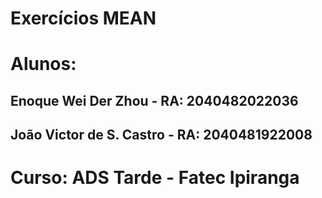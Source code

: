 # Exercícios MEAN

# Alunos:
## Enoque Wei Der Zhou - RA: 2040482022036
## João Victor de S. Castro - RA: 2040481922008

# Curso: ADS Tarde - Fatec Ipiranga
